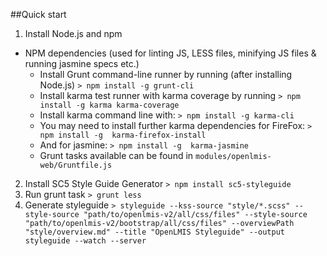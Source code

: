 ##Quick start

1. Install Node.js and npm

- NPM dependencies (used for linting JS, LESS files, minifying JS files & running jasmine specs etc.)
  * Install Grunt command-line runner by running (after installing Node.js)
    `> npm install -g grunt-cli`
  * Install karma test runner with karma coverage by running
    `> npm install -g karma karma-coverage`
  * Install karma command line with:
    `> npm install -g karma-cli`
  * You may need to install further karma dependencies for FireFox:
    `> npm install -g  karma-firefox-install`
  * And for jasmine:
    `> npm install -g  karma-jasmine`
  * Grunt tasks available can be found in `modules/openlmis-web/Gruntfile.js`

2. Install SC5 Style Guide Generator
   `> npm install sc5-styleguide`
3. Run grunt task
   `> grunt less`
4. Generate styleguide
   `> styleguide --kss-source "style/*.scss" --style-source "path/to/openlmis-v2/all/css/files" --style-source "path/to/openlmis-v2/bootstrap/all/css/files" --overviewPath "style/overview.md" --title "OpenLMIS Styleguide" --output styleguide --watch --server`
